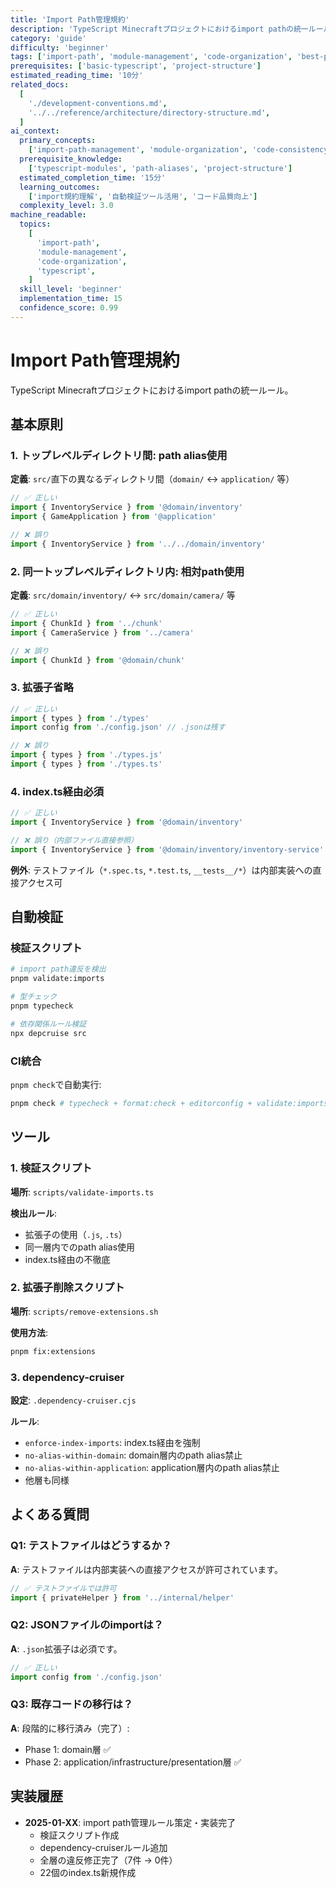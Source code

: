 ```yaml
---
title: 'Import Path管理規約'
description: 'TypeScript Minecraftプロジェクトにおけるimport pathの統一ルールとベストプラクティス'
category: 'guide'
difficulty: 'beginner'
tags: ['import-path', 'module-management', 'code-organization', 'best-practices', 'typescript']
prerequisites: ['basic-typescript', 'project-structure']
estimated_reading_time: '10分'
related_docs:
  [
    './development-conventions.md',
    '../../reference/architecture/directory-structure.md',
  ]
ai_context:
  primary_concepts:
    ['import-path-management', 'module-organization', 'code-consistency', 'tooling']
  prerequisite_knowledge:
    ['typescript-modules', 'path-aliases', 'project-structure']
  estimated_completion_time: '15分'
  learning_outcomes:
    ['import規約理解', '自動検証ツール活用', 'コード品質向上']
  complexity_level: 3.0
machine_readable:
  topics:
    [
      'import-path',
      'module-management',
      'code-organization',
      'typescript',
    ]
  skill_level: 'beginner'
  implementation_time: 15
  confidence_score: 0.99
---
```


# Import Path管理規約

TypeScript Minecraftプロジェクトにおけるimport pathの統一ルール。

## 基本原則

### 1. トップレベルディレクトリ間: path alias使用

**定義**: `src/`直下の異なるディレクトリ間（`domain/` ↔ `application/` 等）

```typescript
// ✅ 正しい
import { InventoryService } from '@domain/inventory'
import { GameApplication } from '@application'

// ❌ 誤り
import { InventoryService } from '../../domain/inventory'
```

### 2. 同一トップレベルディレクトリ内: 相対path使用

**定義**: `src/domain/inventory/` ↔ `src/domain/camera/` 等

```typescript
// ✅ 正しい
import { ChunkId } from '../chunk'
import { CameraService } from '../camera'

// ❌ 誤り
import { ChunkId } from '@domain/chunk'
```

### 3. 拡張子省略

```typescript
// ✅ 正しい
import { types } from './types'
import config from './config.json' // .jsonは残す

// ❌ 誤り
import { types } from './types.js'
import { types } from './types.ts'
```

### 4. index.ts経由必須

```typescript
// ✅ 正しい
import { InventoryService } from '@domain/inventory'

// ❌ 誤り（内部ファイル直接参照）
import { InventoryService } from '@domain/inventory/inventory-service'
```

**例外**: テストファイル（`*.spec.ts`, `*.test.ts`, `__tests__/*`）は内部実装への直接アクセス可

## 自動検証

### 検証スクリプト

```bash
# import path違反を検出
pnpm validate:imports

# 型チェック
pnpm typecheck

# 依存関係ルール検証
npx depcruise src
```

### CI統合

`pnpm check`で自動実行:

```bash
pnpm check # typecheck + format:check + editorconfig + validate:imports
```

## ツール

### 1. 検証スクリプト

**場所**: `scripts/validate-imports.ts`

**検出ルール**:

- 拡張子の使用（`.js`, `.ts`）
- 同一層内でのpath alias使用
- index.ts経由の不徹底

### 2. 拡張子削除スクリプト

**場所**: `scripts/remove-extensions.sh`

**使用方法**:

```bash
pnpm fix:extensions
```

### 3. dependency-cruiser

**設定**: `.dependency-cruiser.cjs`

**ルール**:

- `enforce-index-imports`: index.ts経由を強制
- `no-alias-within-domain`: domain層内のpath alias禁止
- `no-alias-within-application`: application層内のpath alias禁止
- 他層も同様

## よくある質問

### Q1: テストファイルはどうするか？

**A**: テストファイルは内部実装への直接アクセスが許可されています。

```typescript
// ✅ テストファイルでは許可
import { privateHelper } from '../internal/helper'
```

### Q2: JSONファイルのimportは？

**A**: `.json`拡張子は必須です。

```typescript
// ✅ 正しい
import config from './config.json'
```

### Q3: 既存コードの移行は？

**A**: 段階的に移行済み（完了）:

- Phase 1: domain層 ✅
- Phase 2: application/infrastructure/presentation層 ✅

## 実装履歴

- **2025-01-XX**: import path管理ルール策定・実装完了
  - 検証スクリプト作成
  - dependency-cruiserルール追加
  - 全層の違反修正完了（7件 → 0件）
  - 22個のindex.ts新規作成
